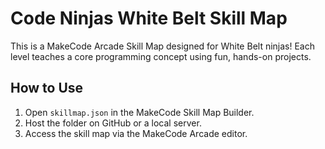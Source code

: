 # Code Ninjas White Belt Skill Map

This is a MakeCode Arcade Skill Map designed for White Belt ninjas! Each level teaches a core programming concept using fun, hands-on projects.

## How to Use

1. Open `skillmap.json` in the MakeCode Skill Map Builder.
2. Host the folder on GitHub or a local server.
3. Access the skill map via the MakeCode Arcade editor.